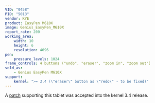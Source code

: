 ```yaml
---
VID: "0458"
PID: "5013"
vendor: KYE
product: EasyPen M610X
image: Genius_EasyPen_M610X
report_rate: 200
working_area:
    width: 10
    height: 6
    resolution: 4096
pen:
    pressure_levels: 1024
frame_controls: 4 buttons ("undo", "eraser", "zoom in", "zoom out")
sold_as:
    - Genius EasyPen M610X
support:
    kernel: ">= 3.4 (\"eraser\" button as \"redo\" - to be fixed)"
---
```

A [patch](http://thread.gmane.org/gmane.linux.kernel.input/23744/focus=23799) supporting this tablet was accepted into the kernel 3.4 release.

